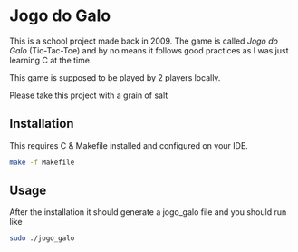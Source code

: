 # Jogo do Galo

This is a school project made back in 2009. The game is called _Jogo do Galo_ (Tic-Tac-Toe) and by no means it follows good practices as I was just learning C at the time.

This game is supposed to be played by 2 players locally.

Please take this project with a grain of salt

## Installation

This requires C & Makefile installed and configured on your IDE.

```bash
make -f Makefile
```

## Usage

After the installation it should generate a jogo_galo file and you should run like

```bash
sudo ./jogo_galo
```
